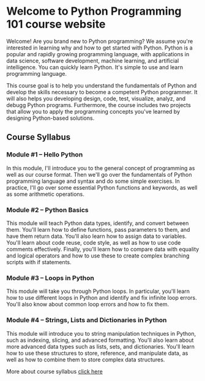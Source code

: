 # Welcome to Python Programming 101 course website

Welcome! Are you brand new to Python programming? We assume you're interested in learning why and how to get started with Python. Python is a popular and rapidly growing programming language, with applications in data science, software development, machine learning, and artificial intelligence. You can quickly learn Python. It's simple to use and learn programming language.

This course goal is to help you understand the fundamentals of Python and develop the skills necessary to become a competent Python programmer. It will also helps you developing design, code, test, visualize, analyz, and debugg Python programs. Furthermore, the course includes two projects that allow you to apply the programming concepts you've learned by designing Python-based solutions.

## Course Syllabus

### Module #1 – Hello Python
In this module, I'll introduce you to the general concept of programming as well as our course format. Then we'll go over the fundamentals of Python programming language and syntax and do some simple exercises. In practice, I'll go over some essential Python functions and keywords, as well as some arithmetic operations.

### Module #2 – Python Basics 
This module will teach Python data types, identify, and convert between them.  You'll learn how to define functions, pass parameters to them, and have them return data. You'll also learn how to assign data to variables. You'll learn about code reuse, code style, as well as how to use code comments effectively. Finally, you'll learn how to compare data with equality and logical operators and how to use these to create complex branching scripts with if statements.

### Module #3 – Loops in Python
This module will take you through Python loops. In particular, you'll learn how to use different loops in Python and identify and fix infinite loop errors. You'll also know about common loop errors and how to fix them.

### Module #4 – Strings, Lists and Dictionaries in Python
This module will introduce you to string manipulation techniques in Python, such as indexing, slicing, and advanced formatting. You'll also learn about more advanced data types such as lists, sets, and dictionaries. You'll learn how to use these structures to store, reference, and manipulate data, as well as how to combine them to store complex data structures.

More about course syllabus [click here](syllabus)
